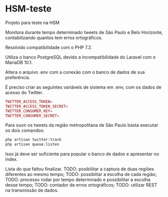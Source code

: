 # HSM-teste
Projeto para teste na HSM

Monitora durante tempo determinado tweets de São Paulo e Belo Horizonte, contabilizando quantos tem erros ortográficos.

Resolvido compatibilidade com o PHP 7.2.

Utiliza o banco PostgreSQL devido a incompatibilidade do Laravel com o MariaDB 10.1.

Altera o arquivo .env com a conexão com o banco de dados de sua preferência.

É preciso criar as seguintes variáveis de sistema em .env, com os dados de acesso do Twitter.

```php
TWITTER_ACCESS_TOKEN=
TWITTER_ACCESS_TOKEN_SECRET=
TWITTER_CONSUMER_KEY=
TWITTER_CONSUMER_SECRET=
```

Para ouvir os tweets da região metropolitana de São Paulo basta executar os dois comandos:

```php
php artisan twitter:track
php artisan queue:listen
```

Isso já deve ser suficiente para popular o banco de dados e apresentar no index.

Lista do que faltou finalizar.
TODO: posibilitar a captura de duas regiões diferentes ao mesmo tempo;
TODO: possiblitar a escolha de cada região;
TODO: processo rodar por tempo determinado e possibilitar a escolha desse tempo;
TODO: contador de erros ortográficos;
TODO: utilizar REST na transmissão de dados.
